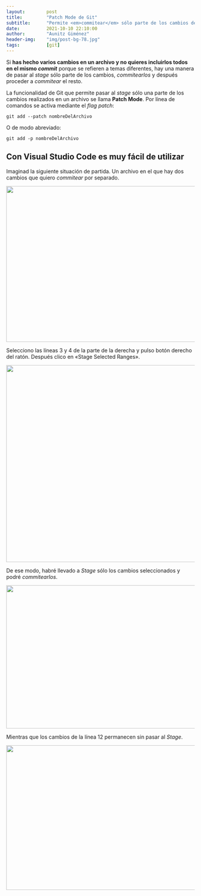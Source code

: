 ```yaml
---
layout:        post
title:         "Patch Mode de Git"
subtitle:      "Permite <em>commitear</em> sólo parte de los cambios de un archivo"
date:          2021-10-10 22:10:00
author:        "Aunitz Giménez"
header-img:    "img/post-bg-78.jpg"
tags:          [git]
---
```


<p>Si <strong>has hecho varios cambios en un archivo y no quieres incluirlos todos en el mismo <em>commit</em></strong> porque se refieren a temas diferentes, hay una manera de pasar al <em>stage</em> sólo parte de los cambios, <em>commitearlos</em> y después proceder a <em>commitear</em> el resto.</p>

<p>La funcionalidad de Git que permite pasar al <em>stage</em> sólo una parte de los cambios realizados en un archivo se llama <strong>Patch Mode</strong>. Por línea de comandos se activa mediante el <em>flag patch</em>:</p>

<code>git add --patch nombreDelArchivo</code>

<p>O de modo abreviado:</p>

<code>git add -p nombreDelArchivo</code>

<h2>Con Visual Studio Code es muy fácil de utilizar</h2>

<p>Imaginad la siguiente situación de partida. Un archivo en el que hay dos cambios que quiero <em>commitear</em> por separado.</p>

<a href="{{ site.baseurl }}/img/patch-mode-git-01.png"><img src="{{ site.baseurl }}/img/patch-mode-git-01.png" loading="lazy" alt="" width="1759" height="417"></a>

<p>Selecciono las líneas 3 y 4 de la parte de la derecha y pulso botón derecho del ratón. Después clico en «Stage Selected Ranges».</p>

<a href="{{ site.baseurl }}/img/patch-mode-git-02.png"><img src="{{ site.baseurl }}/img/patch-mode-git-02.png" loading="lazy" alt="" width="653" height="527"></a>

<p>De ese modo, habré llevado a <em>Stage</em> sólo los cambios seleccionados y podré <em>commitearlos</em>.</p>

<a href="{{ site.baseurl }}/img/patch-mode-git-03.png"><img src="{{ site.baseurl }}/img/patch-mode-git-03.png" loading="lazy" alt="" width="1375" height="383"></a>

<p>Mientras que los cambios de la línea 12 permanecen sin pasar al <em>Stage</em>.</p>

<a href="{{ site.baseurl }}/img/patch-mode-git-04.png"><img src="{{ site.baseurl }}/img/patch-mode-git-04.png" loading="lazy" alt="" width="1660" height="387"></a>
